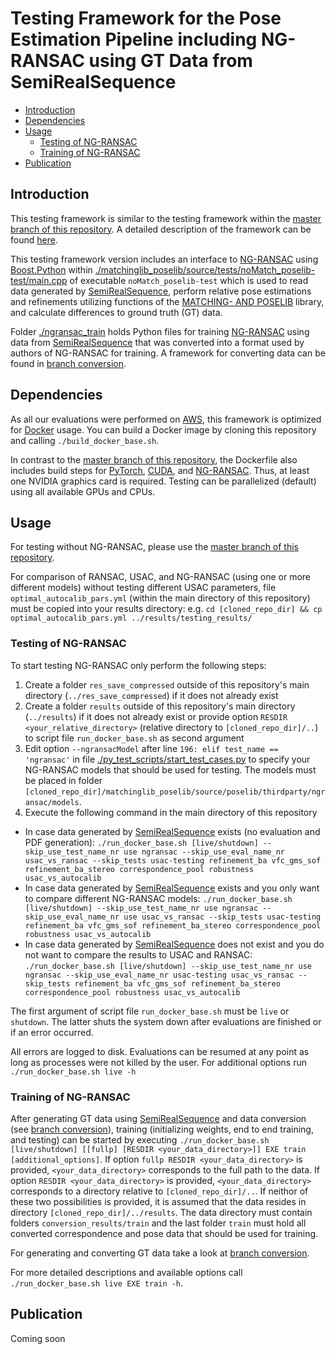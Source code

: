 # Testing Framework for the Pose Estimation Pipeline including NG-RANSAC using GT Data from SemiRealSequence

- [Introduction](#introduction)
- [Dependencies](#dependencies)
- [Usage](#usage)
  - [Testing of NG-RANSAC](#ngransac-test)
  - [Training of NG-RANSAC](#ngransac-train)
- [Publication](#publication)

## Introduction <a name="introduction"></a>

This testing framework is similar to the testing framework within the [master branch of this repository](https://github.com/josefmaierfl/autocalib_test_package/tree/master).
A detailed description of the framework can be found [here](https://github.com/josefmaierfl/autocalib_test_package/tree/master).

This testing framework version includes an interface to [NG-RANSAC](https://github.com/josefmaierfl/autocalib_test_package/tree/ngransac) using [Boost.Python](https://www.boost.org/doc/libs/1_74_0/libs/python/doc/html/index.html) within [./matchinglib_poselib/source/tests/noMatch_poselib-test/main.cpp](./matchinglib_poselib/source/tests/noMatch_poselib-test/main.cpp) of executable `noMatch_poselib-test` which is used to read data generated by [SemiRealSequence](https://github.com/josefmaierfl/SemiRealSequence), perform relative pose estimations and refinements utilizing functions of the [MATCHING- AND POSELIB](https://github.com/josefmaierfl/matchinglib_poselib) library, and calculate differences to ground truth (GT) data.

Folder [./ngransac_train](./ngransac_train) holds Python files for training [NG-RANSAC](https://github.com/josefmaierfl/autocalib_test_package/tree/ngransac) using data from [SemiRealSequence](https://github.com/josefmaierfl/SemiRealSequence) that was converted into a format used by authors of NG-RANSAC for training.
A framework for converting data can be found in [branch conversion](https://github.com/josefmaierfl/autocalib_test_package/tree/conversion).

## Dependencies <a name="dependencies"></a>

As all our evaluations were performed on [AWS](https://aws.amazon.com/), this framework is optimized for [Docker](https://docs.docker.com/get-docker/) usage.
You can build a Docker image by cloning this repository and calling `./build_docker_base.sh`.

In contrast to the [master branch of this repository](https://github.com/josefmaierfl/autocalib_test_package/tree/master), the Dockerfile also includes build steps for [PyTorch](https://pytorch.org/), [CUDA](https://developer.nvidia.com/cuda-zone), and [NG-RANSAC](https://github.com/josefmaierfl/autocalib_test_package/tree/ngransac).
Thus, at least one NVIDIA graphics card is required.
Testing can be parallelized (default) using all available GPUs and CPUs.

## Usage <a name="usage"></a>

For testing without NG-RANSAC, please use the [master branch of this repository](https://github.com/josefmaierfl/autocalib_test_package/tree/master).

For comparison of RANSAC, USAC, and NG-RANSAC (using one or more different models) without testing different USAC parameters, file `optimal_autocalib_pars.yml` (within the main directory of this repository) must be copied into your results directory: e.g. `cd [cloned_repo_dir] && cp optimal_autocalib_pars.yml ../results/testing_results/`

### Testing of NG-RANSAC <a name="ngransac-test"></a>

To start testing NG-RANSAC only perform the following steps:
1. Create a folder `res_save_compressed` outside of this repository's main directory (`../res_save_compressed`) if it does not already exist
2. Create a folder `results` outside of this repository's main directory (`../results`) if it does not already exist or provide option `RESDIR <your_relative_directory>` (relative directory to `[cloned_repo_dir]/..`) to script file `run_docker_base.sh` as second argument
3. Edit option `--ngransacModel` after line `196: elif test_name == 'ngransac'` in file [./py_test_scripts/start_test_cases.py](./py_test_scripts/start_test_cases.py) to specify your NG-RANSAC models that should be used for testing. The models must be placed in folder `[cloned_repo_dir]/matchinglib_poselib/source/poselib/thirdparty/ngransac/models`.
4. Execute the following command in the main directory of this repository
  * In case data generated by [SemiRealSequence](https://github.com/josefmaierfl/SemiRealSequence) exists (no evaluation and PDF generation): `./run_docker_base.sh [live/shutdown] --skip_use_test_name_nr use ngransac --skip_use_eval_name_nr usac_vs_ransac --skip_tests usac-testing refinement_ba vfc_gms_sof refinement_ba_stereo correspondence_pool robustness usac_vs_autocalib`
  * In case data generated by [SemiRealSequence](https://github.com/josefmaierfl/SemiRealSequence) exists and you only want to compare different NG-RANSAC models: `./run_docker_base.sh [live/shutdown] --skip_use_test_name_nr use ngransac --skip_use_eval_name_nr use usac_vs_ransac --skip_tests usac-testing refinement_ba vfc_gms_sof refinement_ba_stereo correspondence_pool robustness usac_vs_autocalib`
  * In case data generated by [SemiRealSequence](https://github.com/josefmaierfl/SemiRealSequence) does not exist and you do not want to compare the results to USAC and RANSAC: `./run_docker_base.sh [live/shutdown] --skip_use_test_name_nr use ngransac --skip_use_eval_name_nr usac-testing usac_vs_ransac --skip_tests refinement_ba vfc_gms_sof refinement_ba_stereo correspondence_pool robustness usac_vs_autocalib`

The first argument of script file `run_docker_base.sh` must be `live` or `shutdown`.
The latter shuts the system down after evaluations are finished or if an error occurred.

All errors are logged to disk.
Evaluations can be resumed at any point as long as processes were not killed by the user.
For additional options run `./run_docker_base.sh live -h`

### Training of NG-RANSAC <a name="ngransac-train"></a>

After generating GT data using [SemiRealSequence](https://github.com/josefmaierfl/SemiRealSequence) and data conversion (see [branch conversion](https://github.com/josefmaierfl/autocalib_test_package/tree/conversion)), training (initializing weights, end to end training, and testing) can be started by executing `./run_docker_base.sh [live/shutdown] [[fullp] [RESDIR <your_data_directory>]] EXE train [additional_options]`.
If option `fullp RESDIR <your_data_directory>` is provided, `<your_data_directory>` corresponds to the full path to the data.
If option `RESDIR <your_data_directory>` is provided, `<your_data_directory>` corresponds to a directory relative to `[cloned_repo_dir]/..`.
If neithor of these two possibilities is provided, it is assumed that the data resides in directory `[cloned_repo_dir]/../results`.
The data directory must contain folders `conversion_results/train` and the last folder `train` must hold all converted correspondence and pose data that should be used for training.

For generating and converting GT data take a look at [branch conversion](https://github.com/josefmaierfl/autocalib_test_package/tree/conversion).

For more detailed descriptions and available options call `./run_docker_base.sh live EXE train -h`.

## Publication <a name="publication"></a>

Coming soon

<!--
```
@inproceedings{maier2020semireal,
  title={Unlimited Semi-Real-World Ground Truth Generation for Feature-Based Applications},
  author={Maier, Josef},
  booktitle={ACCV},
  year={2020}
}
```
-->

